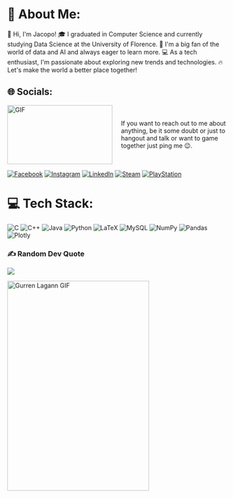 # 💫 About Me:
👋 Hi, I'm Jacopo! 🎓 I graduated in Computer Science and currently studying Data Science at the University of Florence. 🤖 I'm a big fan of the world of data and AI and always eager to learn more. 💻 As a tech enthusiast, I'm passionate about exploring new trends and technologies. 🔥 Let's make the world a better place together!



## 🌐 Socials:
<div style="display: flex; align-items: center;">
    <img src="https://media.giphy.com/media/Kk4lOcFS9DvRLPG3Je/giphy.gif" width="240" height="135" alt="GIF" style="margin-right: 20px;" />
    
If you want to reach out to me about anything, be it some doubt or just to hangout and talk or want to game together just ping me 😉.

</div>

[![Facebook](https://img.shields.io/badge/Facebook-%231877F2.svg?logo=Facebook&logoColor=white)](https://facebook.com/manetti.jacopo)
[![Instagram](https://img.shields.io/badge/Instagram-%23E4405F.svg?logo=Instagram&logoColor=white)](https://instagram.com/jacopo_manetti)
[![LinkedIn](https://img.shields.io/badge/LinkedIn-%230077B5.svg?logo=linkedin&logoColor=white)](https://linkedin.com/in/jacopomanetti)
[![Steam](https://img.shields.io/badge/Steam-000000?style=flat&logo=steam&logoColor=white)](https://steamcommunity.com/id/TUO_ID)
[![PlayStation](https://img.shields.io/badge/PlayStation-003791?style=flat&logo=playstation&logoColor=white)](https://profile.playstation.com/TUO_ID)





# 💻 Tech Stack:
![C](https://img.shields.io/badge/c-%2300599C.svg?style=flat&logo=c&logoColor=white) ![C++](https://img.shields.io/badge/c++-%2300599C.svg?style=flat&logo=c%2B%2B&logoColor=white) ![Java](https://img.shields.io/badge/java-%23ED8B00.svg?style=flat&logo=java&logoColor=white) ![Python](https://img.shields.io/badge/python-3670A0?style=flat&logo=python&logoColor=ffdd54) ![LaTeX](https://img.shields.io/badge/latex-%23008080.svg?style=flat&logo=latex&logoColor=white) ![MySQL](https://img.shields.io/badge/mysql-%2300f.svg?style=flat&logo=mysql&logoColor=white) ![NumPy](https://img.shields.io/badge/numpy-%23013243.svg?style=flat&logo=numpy&logoColor=white) ![Pandas](https://img.shields.io/badge/pandas-%23150458.svg?style=flat&logo=pandas&logoColor=white) ![Plotly](https://img.shields.io/badge/Plotly-%233F4F75.svg?style=flat&logo=plotly&logoColor=white)


### ✍️ Random Dev Quote
![](https://quotes-github-readme.vercel.app/api?type=horizontal&theme=radical)

<img src="https://media.giphy.com/media/12q7JyfK1UolW0/giphy.gif" alt="Gurren Lagann GIF" width="324" height="480"/>


